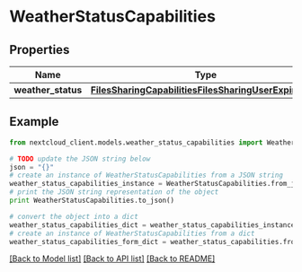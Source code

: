 # WeatherStatusCapabilities


## Properties
Name | Type | Description | Notes
------------ | ------------- | ------------- | -------------
**weather_status** | [**FilesSharingCapabilitiesFilesSharingUserExpireDate**](FilesSharingCapabilitiesFilesSharingUserExpireDate.md) |  | 

## Example

```python
from nextcloud_client.models.weather_status_capabilities import WeatherStatusCapabilities

# TODO update the JSON string below
json = "{}"
# create an instance of WeatherStatusCapabilities from a JSON string
weather_status_capabilities_instance = WeatherStatusCapabilities.from_json(json)
# print the JSON string representation of the object
print WeatherStatusCapabilities.to_json()

# convert the object into a dict
weather_status_capabilities_dict = weather_status_capabilities_instance.to_dict()
# create an instance of WeatherStatusCapabilities from a dict
weather_status_capabilities_form_dict = weather_status_capabilities.from_dict(weather_status_capabilities_dict)
```
[[Back to Model list]](../README.md#documentation-for-models) [[Back to API list]](../README.md#documentation-for-api-endpoints) [[Back to README]](../README.md)


